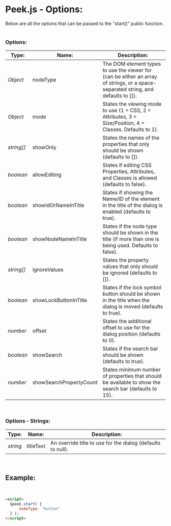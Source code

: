 # Peek.js - Options:

Below are all the options that can be passed to the "start()" public function.
<br>
<br>


### Options:

| Type: | Name: | Description: |
| --- | --- | --- |
| *Object* | nodeType | The DOM element types to use the viewer for (can be either an array of strings, or a space-separated string, and defaults to []). |
| *Object* | mode | States the viewing mode to use (1 = CSS, 2 = Attributes, 3 = Size/Position, 4 = Classes. Defaults to 1). |
| *string[]* | showOnly | States the names of the properties that only should be shown (defaults to []). |
| *boolean* | allowEditing | States if editing CSS Properties, Attributes, and Classes is allowed (defaults to false). |
| *boolean* | showIdOrNameInTitle | States if showing the Name/ID of the element in the title of the dialog is enabled (defaults to true). |
| *boolean* | showNodeNameInTitle | States if the node type should be shown in the title (if more than one is being used. Defaults to false). |
| *string[]* | ignoreValues | States the property values that only should be ignored (defaults to []). |
| *boolean* | showLockButtonInTitle | States if the lock symbol button should be shown in the title when the dialog is moved (defaults to true). |
| *number* | offset | States the additional offset to use for the dialog position (defaults to 0). |
| *boolean* | showSearch | States if the search bar should be shown (defaults to true). |
| *number* | showSearchPropertyCount | States minimum number of properties that should be available to show the search bar (defaults to 15). |

<br/>


### Options - Strings:

| Type: | Name: | Description: |
| --- | --- | --- |
| *string* | titleText | An override title to use for the dialog (defaults to null). |

<br/>


## Example:
<br/>

```markdown
<script> 
  $peek.start( {
      nodeType: "button"
  } );
</script>
```